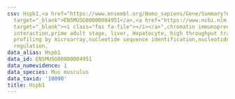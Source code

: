 ```yaml
---
csv: Hspb1,<a href="https://www.ensembl.org/Homo_sapiens/Gene/Summary?db=core;g=ENSMUSG00000004951"
  target="_blank">ENSMUSG00000004951</a>,<a href="https://www.ncbi.nlm.nih.gov/pubmed/23834426"
  target="_blank"><i class="fas fa-file"></i></a>",chromatin immunoprecipitation assay,direct
  interaction,prime adult stage, liver, Hepatocyte, high throughput transcription
  profiling by microarray,nucleotide sequence identification,nucleotide sequence identification,transcriptional
  regulation,
data_alias: Hspb1
data_id: ENSMUSG00000004951
data_numevidence: 1
data_species: Mus musculus
data_taxid: '10090'
title: Hspb1
---
```

